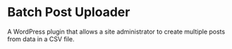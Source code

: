 # Batch Post Uploader #
A WordPress plugin that allows a site administrator to create multiple posts from data in a CSV file.